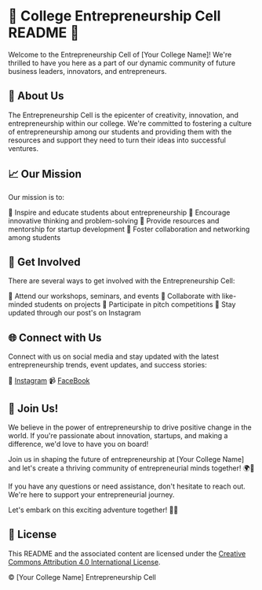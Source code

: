 # 🚀 College Entrepreneurship Cell README 🚀

Welcome to the Entrepreneurship Cell of [Your College Name]! We're thrilled to have you here as a part of our dynamic community of future business leaders, innovators, and entrepreneurs.

## 🌟 About Us

The Entrepreneurship Cell is the epicenter of creativity, innovation, and entrepreneurship within our college. We're committed to fostering a culture of entrepreneurship among our students and providing them with the resources and support they need to turn their ideas into successful ventures.

## 📈 Our Mission

Our mission is to:

🔹 Inspire and educate students about entrepreneurship
🔹 Encourage innovative thinking and problem-solving
🔹 Provide resources and mentorship for startup development
🔹 Foster collaboration and networking among students

## 🚪 Get Involved

There are several ways to get involved with the Entrepreneurship Cell:

🔸 Attend our workshops, seminars, and events
🔸 Collaborate with like-minded students on projects
🔸 Participate in pitch competitions
🔸 Stay updated through our post's on Instagram 

## 🌐 Connect with Us

Connect with us on social media and stay updated with the latest entrepreneurship trends, event updates, and success stories:

📱 [Instagram](https://www.instagram.com/ucoe.ecell/)
📹 [FaceBook](https://www.facebook.com/Ecellucoe)

## 🤝 Join Us!

We believe in the power of entrepreneurship to drive positive change in the world. If you're passionate about innovation, startups, and making a difference, we'd love to have you on board!

Join us in shaping the future of entrepreneurship at [Your College Name] and let's create a thriving community of entrepreneurial minds together! 🌍💼

If you have any questions or need assistance, don't hesitate to reach out. We're here to support your entrepreneurial journey.

Let's embark on this exciting adventure together! 🌟🚀

## 📃 License

This README and the associated content are licensed under the [Creative Commons Attribution 4.0 International License](https://creativecommons.org/licenses/by/4.0/).

© [Your College Name] Entrepreneurship Cell
